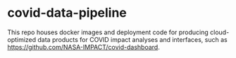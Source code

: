 # covid-data-pipeline

This repo houses docker images and deployment code for producing cloud-optimized
data products for COVID impact analyses and interfaces, such as
https://github.com/NASA-IMPACT/covid-dashboard.



